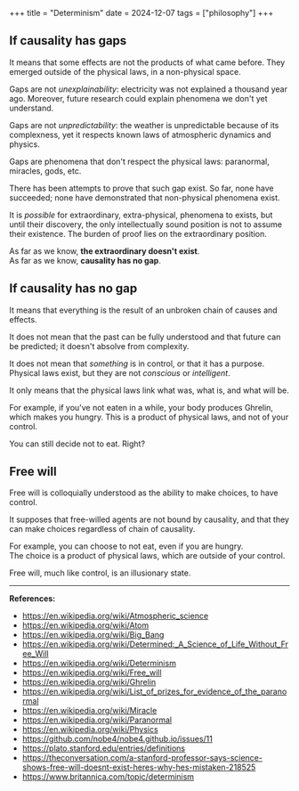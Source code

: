 +++
title = "Determinism"
date = 2024-12-07
tags = ["philosophy"]
+++

## If causality has gaps

It means that some effects are not the products of what came before. They
emerged outside of the physical laws, in a non-physical space.

Gaps are not _unexplainability_: electricity was not explained a thousand year
ago. Moreover, future research could explain phenomena we don't yet
understand.

Gaps are not _unpredictability_: the weather is unpredictable because of its
complexness, yet it respects known laws of atmospheric dynamics and physics.

Gaps are phenomena that don't respect the physical laws: paranormal, miracles,
gods, etc.

There has been attempts to prove that such gap exist. So far, none have
succeeded; none have demonstrated that non-physical phenomena exist.

It is _possible_ for extraordinary, extra-physical, phenomena to exists, but
until their discovery, the only intellectually sound position is not to assume
their existence. The burden of proof lies on the extraordinary position.

As far as we know, **the extraordinary doesn't exist**. <br>
As far as we know, **causality has no gap**.

## If causality has no gap

It means that everything is the result of an unbroken chain of causes and
effects.

It does not mean that the past can be fully understood and that future can be
predicted; it doesn't absolve from complexity.

It does not mean that _something_ is in control, or that it has a purpose.
Physical laws exist, but they are not _conscious_ or _intelligent_.

It only means that the physical laws link what was, what is, and what will be.

For example, if you've not eaten in a while, your body produces Ghrelin, which
makes you hungry. This is a product of physical laws, and not of your control.

You can still decide not to eat. Right?

## Free will

Free will is colloquially understood as the ability to make choices, to have
control.

It supposes that free-willed agents are not bound by causality, and that they
can make choices regardless of chain of causality.

For example, you can choose to not eat, even if you are hungry. <br>
The choice is a product of physical laws, which are outside of your control.

Free will, much like control, is an illusionary state.

---

**References:**

- https://en.wikipedia.org/wiki/Atmospheric_science
- https://en.wikipedia.org/wiki/Atom
- https://en.wikipedia.org/wiki/Big_Bang
- https://en.wikipedia.org/wiki/Determined:_A_Science_of_Life_Without_Free_Will
- https://en.wikipedia.org/wiki/Determinism
- https://en.wikipedia.org/wiki/Free_will
- https://en.wikipedia.org/wiki/Ghrelin
- https://en.wikipedia.org/wiki/List_of_prizes_for_evidence_of_the_paranormal
- https://en.wikipedia.org/wiki/Miracle
- https://en.wikipedia.org/wiki/Paranormal
- https://en.wikipedia.org/wiki/Physics
- https://github.com/nobe4/nobe4.github.io/issues/11
- https://plato.stanford.edu/entries/definitions
- https://theconversation.com/a-stanford-professor-says-science-shows-free-will-doesnt-exist-heres-why-hes-mistaken-218525
- https://www.britannica.com/topic/determinism
